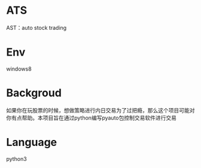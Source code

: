 # ATS
AST：auto stock trading

# Env
windows8 

# Backgroud
如果你在玩股票的时候，想做策略进行内日交易为了过把瘾，那么这个项目可能对你有点帮助。本项目旨在通过python编写pyauto包控制交易软件进行交易

# Language
python3
